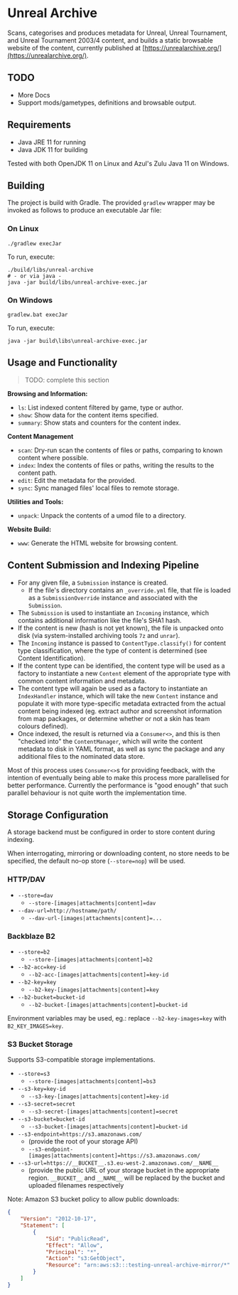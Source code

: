 # Unreal Archive

Scans, categorises and produces metadata for Unreal, Unreal Tournament, 
and Unreal Tournament 2003/4 content, and builds a static browsable website
of the content, currently published at 
[https://unrealarchive.org/](https://unrealarchive.org/).


## TODO

- More Docs
- Support mods/gametypes, definitions and browsable output.


## Requirements

- Java JRE 11 for running
- Java JDK 11 for building

Tested with both OpenJDK 11 on Linux and Azul's Zulu Java 11 on Windows.


## Building

The project is build with Gradle. The provided `gradlew` wrapper may be 
invoked as follows to produce an executable Jar file:

### On Linux

```
./gradlew execJar
```

To run, execute:

```
./build/libs/unreal-archive
# - or via java -
java -jar build/libs/unreal-archive-exec.jar
```

### On Windows

```
gradlew.bat execJar
```

To run, execute:

```
java -jar build\libs\unreal-archive-exec.jar
```

## Usage and Functionality

> TODO: complete this section 

**Browsing and Information:**
- `ls`: List indexed content filtered by game, type or author.
- `show`: Show data for the content items specified.
- `summary`: Show stats and counters for the content index.

**Content Management**
- `scan`: Dry-run scan the contents of files or paths, comparing to known content where possible.
- `index`: Index the contents of files or paths, writing the results to the content path.
- `edit`: Edit the metadata for the <hash> provided.
- `sync`: Sync managed files' local files to remote storage.

**Utilities and Tools:**
- `unpack`: Unpack the contents of a umod file to a directory.

**Website Build:**
- `www`: Generate the HTML website for browsing content.


## Content Submission and Indexing Pipeline

- For any given file, a `Submission` instance is created.
  - If the file's directory contains an `_override.yml` file, that file is
    loaded as a `SubmissionOverride` instance and associated with the 
    `Submission`.
- The `Submission` is used to instantiate an `Incoming` instance, which
  contains additional information like the file's SHA1 hash.
- If the content is new (hash is not yet known), the file is unpacked onto
  disk (via system-installed archiving tools `7z` and `unrar`).
- The `Incoming` instance is passed to `ContentType.classify()` for content
  type classification, where the type of content is determined (see Content
  Identification).
- If the content type can be identified, the content type will be used as a
  factory to instantiate a new `Content` element of the appropriate type 
  with common content information and metadata.
- The content type will again be used as a factory to instantiate an 
  `IndexHandler` instance, which will take the new `Content` instance and
  populate it with more type-specific metadata extracted from the actual
  content being indexed (eg. extract author and screenshot information from
  map packages, or determine whether or not a skin has team colours defined).
- Once indexed, the result is returned via a `Consumer<>`, and this is then
  "checked into" the `ContentManager`, which will write the content metadata
  to disk in YAML format, as well as sync the package and any additional 
  files to the nominated data store.

Most of this process uses `Consumer<>`s for providing feedback, with the 
intention of eventually being able to make this process more parallelised for
better performance. Currently the performance is "good enough" that such
parallel behaviour is not quite worth the implementation time.


## Storage Configuration

A storage backend must be configured in order to store content during indexing.

When interrogating, mirroring or downloading content, no store needs to be 
specified, the default no-op store (`--store=nop`) will be used. 

### HTTP/DAV

- `--store=dav`
  - `--store-[images|attachments|content]=dav`
- `--dav-url=http://hostname/path/`
  - `--dav-url-[images|attachments|content]=...`

### Backblaze B2

- `--store=b2`
  - `--store-[images|attachments|content]=b2`
- `--b2-acc=key-id`
  - `--b2-acc-[images|attachments|content]=key-id`
- `--b2-key=key`
  - `--b2-key-[images|attachments|content]=key`
- `--b2-bucket=bucket-id`
  - `--b2-bucket-[images|attachments|content]=bucket-id`

Environment variables may be used, eg.: replace `--b2-key-images=key` with 
`B2_KEY_IMAGES=key`.

### S3 Bucket Storage

Supports S3-compatible storage implementations.

- `--store=s3`
  - `--store-[images|attachments|content]=bs3`
- `--s3-key=key-id`
  - `--s3-key-[images|attachments|content]=key-id`
- `--s3-secret=secret`
  - `--s3-secret-[images|attachments|content]=secret`
- `--s3-bucket=bucket-id`
  - `--s3-bucket-[images|attachments|content]=bucket-id`
- `--s3-endpoint=https://s3.amazonaws.com/`
  -  (provide the root of your storage API)
  - `--s3-endpoint-[images|attachments|content]=https://s3.amazonaws.com/`
- `--s3-url=https://__BUCKET__.s3.eu-west-2.amazonaws.com/__NAME__`
  -  (provide the public URL of your storage bucket in the appropriate region. 
     `__BUCKET__` and `__NAME__`  will be replaced by the bucket and uploaded
     filenames respectively

Note: Amazon S3 bucket policy to allow public downloads:

```json
{
    "Version": "2012-10-17",
    "Statement": [
        {
            "Sid": "PublicRead",
            "Effect": "Allow",
            "Principal": "*",
            "Action": "s3:GetObject",
            "Resource": "arn:aws:s3:::testing-unreal-archive-mirror/*"
        }
    ]
}
```
